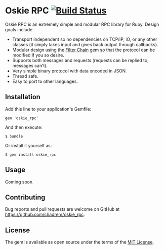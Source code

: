 # Oskie RPC [![Build Status](https://travis-ci.org/chadrem/oskie_rpc.svg)](https://travis-ci.org/chadrem/oskie_rpc)

Oskie RPC is an extremely simple and modular RPC library for Ruby.
Design goals include:

- Transport independent so no dependencies on TCP/IP, IO, or any other classes (it simply takes input and gives back output through callbacks).
- Modular design using the [Filter Chain](https://github.com/chadrem/filter_chain) gem so that the protocol can be modified if you so desire.
- Supports both messages and requests (requests can be replied to, messages can't).
- Very simple binary protocol with data encoded in JSON.
- Thread safe.
- Easy to port to other languages.

## Installation

Add this line to your application's Gemfile:

    gem 'oskie_rpc'

And then execute:

    $ bundle

Or install it yourself as:

    $ gem install oskie_rpc

## Usage

Coming soon.

## Contributing

Bug reports and pull requests are welcome on GitHub at https://github.com/chadrem/oskie_rpc.

## License

The gem is available as open source under the terms of the [MIT License](http://opensource.org/licenses/MIT).

